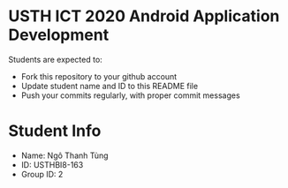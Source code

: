 USTH ICT 2020 Android Application Development
=====================================================

Students are expected to:

* Fork this repository to your github account
* Update student name and ID to this README file
* Push your commits regularly, with proper commit messages

Student Info
=======================

* Name: Ngô Thanh Tùng  
* ID: USTHBI8-163
* Group ID: 2

